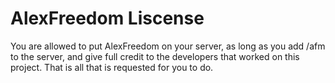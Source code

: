 # AlexFreedom Liscense #

You are allowed to put AlexFreedom on your server, as long as you add /afm to the server, and give full credit to the developers that worked on this project. That is all that is requested for you to do.